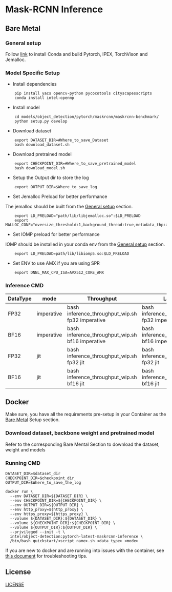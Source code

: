 # Mask-RCNN Inference
## Bare Metal
### General setup

Follow [link](/docs/general/pytorch/BareMetalSetup.md) to install Conda and build Pytorch, IPEX, TorchVison and Jemalloc.

### Model Specific Setup

* Install dependencies
```
    pip install yacs opencv-python pycocotools cityscapesscripts
    conda install intel-openmp
```

* Install model
```
    cd models/object_detection/pytorch/maskrcnn/maskrcnn-benchmark/
    python setup.py develop
```

* Download dataset
```
    export DATASET_DIR=#Where_to_save_Dataset
    bash download_dataset.sh
```

* Download pretrained model
```
    export CHECKPOINT_DIR=#Where_to_save_pretrained_model
    bash download_model.sh
```

* Setup the Output dir to store the log
```
    export OUTPUT_DIR=$Where_to_save_log
```

* Set Jemalloc Preload for better performance

The jemalloc should be built from the [General setup](#general-setup) section.
```
    export LD_PRELOAD="path/lib/libjemalloc.so":$LD_PRELOAD
    export MALLOC_CONF="oversize_threshold:1,background_thread:true,metadata_thp:auto,dirty_decay_ms:9000000000,muzzy_decay_ms:9000000000"
```

* Set IOMP preload for better performance

IOMP should be installed in your conda env from the [General setup](#general-setup) section.
```
    export LD_PRELOAD=path/lib/libiomp5.so:$LD_PRELOAD
```

* Set ENV to use AMX if you are using SPR
```
    export DNNL_MAX_CPU_ISA=AVX512_CORE_AMX
```

### Inference CMD

|  DataType   |  mode  | Throughput  |  Latency    |   Accuracy  |
| ----------- | ------ | ----------- | ----------- | ----------- |
| FP32        | imperative | bash inference_throughput_wip.sh fp32 imperative | bash inference_realtime_wip.sh fp32 imperative | bash accuracy_wip.sh fp32 imperative |
| BF16        | imperative | bash inference_throughput_wip.sh bf16 imperative | bash inference_realtime_wip.sh bf16 imperative | bash accuracy_wip.sh bf16 imperative |
| FP32        | jit | bash inference_throughput_wip.sh fp32 jit | bash inference_realtime_wip.sh fp32 jit | bash accuracy_wip.sh fp32 jit |
| BF16        | jit | bash inference_throughput_wip.sh bf16 jit | bash inference_realtime_wip.sh bf16 jit | bash accuracy_wip.sh bf16 jit |

## Docker

Make sure, you have all the requirements pre-setup in your Container as the [Bare Metal](#bare-metal) Setup section.

### Download dataset, backbone weight and pretrained model

Refer to the corresponding Bare Mental Section to download the dataset, weight and models

### Running CMD
```
DATASET_DIR=$dataset_dir
CHECKPOINT_DIR=$checkpoint_dir
OUTPUT_DIR=$Where_to_save_the_log

docker run \
  --env DATASET_DIR=${DATASET_DIR} \
  --env CHECKPOINT_DIR=${CHECKPOINT_DIR} \
  --env OUTPUT_DIR=${OUTPUT_DIR} \
  --env http_proxy=${http_proxy} \
  --env https_proxy=${https_proxy} \
  --volume ${DATASET_DIR}:${DATASET_DIR} \
  --volume ${CHECKPOINT_DIR}:${CHECKPOINT_DIR} \
  --volume ${OUTPUT_DIR}:${OUTPUT_DIR} \
  --privileged --init -t \
  intel/object-detection:pytorch-latest-maskrcnn-inference \
  /bin/bash quickstart/<script name>.sh <data_type> <mode>
```
If you are new to docker and are running into issues with the container,
see [this document](https://github.com/IntelAI/models/tree/master/docs/general/docker.md)
for troubleshooting tips.

<!--- 80. License -->
## License

[LICENSE](/LICENSE)